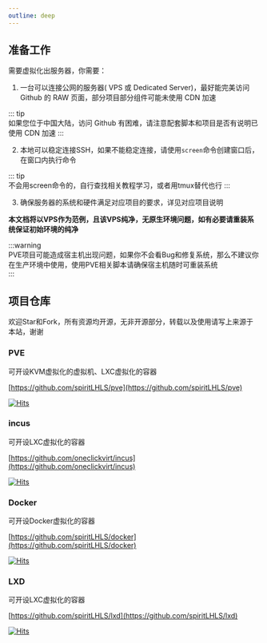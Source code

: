 ```yaml
---
outline: deep
---
```


## 准备工作  

需要虚拟化出服务器，你需要：

1. 一台可以连接公网的服务器( VPS 或 Dedicated Server)，最好能完美访问 Github 的 RAW 页面，部分项目部分组件可能未使用 CDN 加速

::: tip  
如果您位于中国大陆，访问 Github 有困难，请注意配套脚本和项目是否有说明已使用 CDN 加速
:::

2. 本地可以稳定连接SSH，如果不能稳定连接，请使用```screen```命令创建窗口后，在窗口内执行命令

::: tip  
不会用screen命令的，自行查找相关教程学习，或者用tmux替代也行
:::

3. 确保服务器的系统和硬件满足对应项目的要求，详见对应项目说明

**本文档将以VPS作为范例，且该VPS纯净，无原生环境问题，如有必要请重装系统保证初始环境的纯净**  

:::warning  
PVE项目可能造成宿主机出现问题，如果你不会看Bug和修复系统，那么不建议你在生产环境中使用，使用PVE相关脚本请确保宿主机随时可重装系统  
:::  

## 项目仓库

欢迎Star和Fork，所有资源均开源，无非开源部分，转载以及使用请写上来源于本站，谢谢

### PVE

可开设KVM虚拟化的虚拟机、LXC虚拟化的容器

[https://github.com/spiritLHLS/pve](https://github.com/spiritLHLS/pve)

[![Hits](https://hits.seeyoufarm.com/api/count/incr/badge.svg?url=https%3A%2F%2Fgithub.com%2FspiritLHLS%2Fpve&count_bg=%2379C83D&title_bg=%23555555&icon=&icon_color=%23E7E7E7&title=hits&edge_flat=false)](https://hits.seeyoufarm.com)

### incus

可开设LXC虚拟化的容器

[https://github.com/oneclickvirt/incus](https://github.com/oneclickvirt/incus)

[![Hits](https://hits.seeyoufarm.com/api/count/incr/badge.svg?url=https%3A%2F%2Fgithub.com%2Foneclickvirt%2Fincus&count_bg=%2379C83D&title_bg=%23555555&icon=&icon_color=%23E7E7E7&title=hits&edge_flat=false)](https://hits.seeyoufarm.com)

### Docker

可开设Docker虚拟化的容器

[https://github.com/spiritLHLS/docker](https://github.com/spiritLHLS/docker)

[![Hits](https://hits.seeyoufarm.com/api/count/incr/badge.svg?url=https%3A%2F%2Fgithub.com%2FspiritLHLS%2Fdocker&count_bg=%2379C83D&title_bg=%23555555&icon=&icon_color=%23E7E7E7&title=hits&edge_flat=false)](https://hits.seeyoufarm.com)

### LXD

可开设LXC虚拟化的容器

[https://github.com/spiritLHLS/lxd](https://github.com/spiritLHLS/lxd)

[![Hits](https://hits.seeyoufarm.com/api/count/incr/badge.svg?url=https%3A%2F%2Fgithub.com%2FspiritLHLS%2Flxd&count_bg=%2379C83D&title_bg=%23555555&icon=&icon_color=%23E7E7E7&title=hits&edge_flat=false)](https://hits.seeyoufarm.com)


<br/>
<br/>
